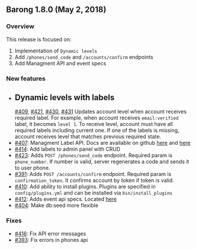## Barong 1.8.0 (May 2, 2018) ##

### Overview ###

  This release is focused on:

  1. Implementation of `Dynamic levels`
  2. Add `/phones/send_code` and `/accounts/confirm` endpoints
  4. Add Managment API and event specs

### New features ###

* ## Dynamic levels with labels
  [#409](https://github.com/rubykube/barong/pull/409),
  [#421](https://github.com/rubykube/barong/pull/421),
  [#430](https://github.com/rubykube/barong/pull/430), [#431](https://github.com/rubykube/barong/pull/431)
   Updates account level when account receives required label. For example, when account receives `email:verified` label, it becomes `level 1`. To receive level, account must have all required labels including current one. If one of the labels is missing, account receives level that matches previous required state.
* [#407](https://github.com/rubykube/barong/pull/407): Managment Label API. Docs are available on github [here](https://github.com/rubykube/barong/blob/1-8-stable/docs/api/management_api_v1.md) and [here](https://github.com/rubykube/barong/blob/1-8-stable/docs/api/authenticating_in_management_api_v1.md)
* [#414](https://github.com/rubykube/barong/pull/414): Add labels to admin panel with CRUD
* [#423](https://github.com/rubykube/barong/pull/423): Adds `POST /phones/send_code` endpoint. Required param is `phone_number`. If number is valid, server regenerates a code and sends it to user phone.
* [#391](https://github.com/rubykube/barong/pull/391): Adds `POST /accounts/confirm` endpoint. Required param is `confirmation_token`. It confirms account by token if token is valid.
* [#410](https://github.com/rubykube/barong/pull/410): Add ability to install plugins. Plugins are specified in `config/plugins.yml` and can be installed via `bin/install_plugins`
* [#412](https://github.com/rubykube/barong/pull/412): Adds event api specs. Located [here](https://github.com/rubykube/barong/blob/1-8-stable/docs/specs/event_api.md)
* [#404](https://github.com/rubykube/barong/pull/404): Make db:seed more flexible

### Fixes ###

* [#416](https://github.com/rubykube/barong/pull/416): Fix API error messages
* [#393](https://github.com/rubykube/barong/pull/393): Fix errors in phones api
